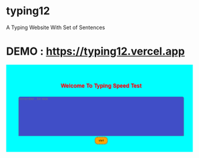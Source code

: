 # typing12

A Typing Website With Set of Sentences

# DEMO : https://typing12.vercel.app

![Screenshot](typing.png)
